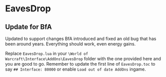 # EavesDrop

## Update for BfA

Updated to support changes BfA introduced and fixed an old bug that has been around years. Everything should work, even energy gains.

Replace `EavesDrop.lua` in your `\World of Warcraft\Interface\AddOns\EavesDrop` folder with the one provided here and you are good to go. Remember to update the first line of `EavesDrop.toc` to say `## Interface: 80000` or enable `Load out of date AddOns` ingame.